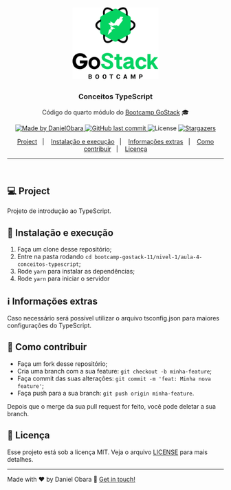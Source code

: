 <h1 align="center">
    <img alt="GoStack" src="../../.github/bootcamp-header.png" width="200px" />
</h1>

<h3 align="center">
  Conceitos TypeScript
</h3>

<p align="center">Código do quarto módulo do <a href="https://rocketseat.com.br/bootcamp">Bootcamp GoStack</a> 🎓</p>

<p align="center">
  <a href="https://www.linkedin.com/in/danielobara/">
    <img alt="Made by DanielObara" src="https://img.shields.io/badge/made%20by-DanielObara-%2304D361">
  </a>
  
  <a href="https://github.com/DanielObara/bootcamp-gostack-11/commits/master">
    <img alt="GitHub last commit" src="https://img.shields.io/github/last-commit/danielobara/bootcamp-gostack-11.svg">
  </a>

  <img alt="License" src="https://img.shields.io/badge/license-MIT-%2304D361">	
  
  <a href="https://github.com/danielobara/bootcamp-gostack-11/stargazers">
    <img alt="Stargazers" src="https://img.shields.io/github/stars/danielobara/bootcamp-gostack-11?style=social">
  </a>
	
</p>

<p align="center">
  <a href="#-project">Project</a>&nbsp;&nbsp;&nbsp;|&nbsp;&nbsp;&nbsp;
  <a href="#-instalacao-e-execução">Instalação e execução</a>&nbsp;&nbsp;&nbsp;|&nbsp;&nbsp;&nbsp;
	<a href="#-informações-extras">Informações extras</a>&nbsp;&nbsp;&nbsp;|&nbsp;&nbsp;&nbsp;
  <a href="#-como-contribuir">Como contribuir</a>&nbsp;&nbsp;&nbsp;|&nbsp;&nbsp;&nbsp;
  <a href="#memo-licença">Licença</a>
</p>
<hr>
<br/>

## 💻 Project

Projeto de introdução ao TypeScript.

## 🚀 Instalação e execução

1. Faça um clone desse repositório;
2. Entre na pasta rodando `cd bootcamp-gostack-11/nivel-1/aula-4-conceitos-typescript`;
3. Rode `yarn` para instalar as dependências;
4. Rode `yarn` para iniciar o servidor

## ℹ️ Informações extras

Caso necessário será possível utilizar o arquivo tsconfig.json para maiores configurações do TypeScript.

## 🤔 Como contribuir

- Faça um fork desse repositório;
- Cria uma branch com a sua feature: `git checkout -b minha-feature`;
- Faça commit das suas alterações: `git commit -m 'feat: Minha nova feature'`;
- Faça push para a sua branch: `git push origin minha-feature`.

Depois que o merge da sua pull request for feito, você pode deletar a sua branch.

## :memo: Licença

Esse projeto está sob a licença MIT. Veja o arquivo [LICENSE](../LICENSE.md) para mais detalhes.

---

Made with ♥ by Daniel Obara :wave: [Get in touch!](https://www.linkedin.com/in/danielobara/)

